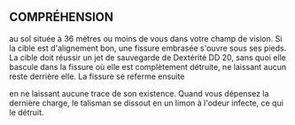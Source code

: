 ## COMPRÉHENSION


au sol située à 36 mètres ou moins de vous dans votre
champ de vision. Si la cible est d'alignement bon, une fissure
embrasée s'ouvre sous ses pieds. La cible doit réussir un jet
de sauvegarde de Dextérité DD 20, sans quoi elle bascule
dans la fissure où elle est complètement détruite, ne laissant
aucun reste derrière elle. La fissure se referme ensuite

en ne laissant aucune trace de son existence. Quand vous
dépensez la dernière charge, le talisman se dissout en un
limon à l'odeur infecte, ce qui le détruit.
